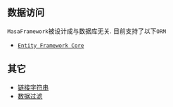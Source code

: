 ## 数据访问

`MasaFramework`被设计成与数据库无关. 目前支持了以下`ORM`

* [`Entity Framework Core`](/framework/building-blocks/data/orm-efcore)

## 其它

* [链接字符串](/framework/building-blocks/data/connection-strings)
* [数据过滤](/framework/building-blocks/data/data-filter)